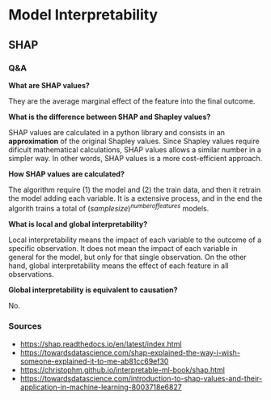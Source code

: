 # Model Interpretability

## SHAP

### Q&A

**What are SHAP values?**

They are the average marginal effect of the feature into the final outcome.


**What is the difference between SHAP and Shapley values?**

SHAP values are calculated in a python library and consists in an **approximation** of the original Shapley values. Since Shapley values require dificult mathematical calculations, SHAP values allows a similar number in a simpler way. In other words, SHAP values is a more cost-efficient approach. 


**How SHAP values are calculated?**

The algorithm require (1) the model and (2) the train data, and then it retrain the model adding each variable. It is a extensive process, and in the end the algorith trains a total of $(sample size)^{number of features}$ models.


**What is local and global interpretability?**

Local interpretability means the impact of each variable to the outcome of a specific observation. It does not mean the impact of each variable in general for the model, but only for that single observation. On the other hand, global interpretability means the effect of each feature in all observations. 


**Global interpretability is equivalent to causation?**

No. 


### Sources

- https://shap.readthedocs.io/en/latest/index.html
- https://towardsdatascience.com/shap-explained-the-way-i-wish-someone-explained-it-to-me-ab81cc69ef30
- https://christophm.github.io/interpretable-ml-book/shap.html
- https://towardsdatascience.com/introduction-to-shap-values-and-their-application-in-machine-learning-8003718e6827